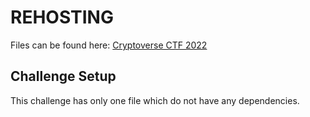 # REHOSTING

Files can be found here: [Cryptoverse CTF 2022](https://github.com/sajjadium/ctf-archives/tree/main/ctfs/Cryptoverse/2022/rev/WorldCupPredictions)

## Challenge Setup
This challenge has only one file which do not have any dependencies.